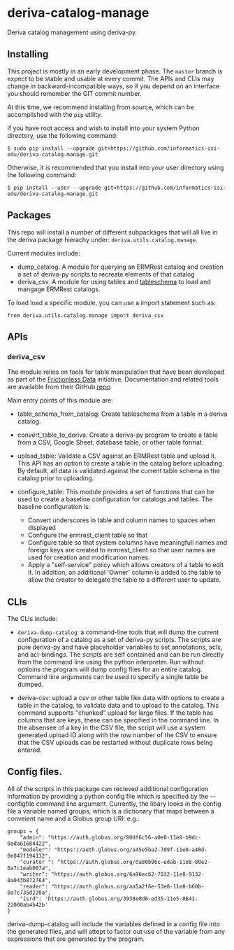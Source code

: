 # deriva-catalog-manage
Deriva catalog management using deriva-py. 

## Installing

This project is mostly in an early development phase. The `master` branch is expect to be stable and usable at every
commit. The APIs and CLIs may change in backward-incompatible ways, so if you depend on an interface you should remember
the GIT commit number.

At this time, we recommend installing from source, which can be accomplished with the `pip` utility.

If you have root access and wish to install into your system Python directory, use the following command:
```
$ sudo pip install --upgrade git+https://github.com/informatics-isi-edu/deriva-catalog-manage.git
```
Otherwise, it is recommended that you install into your user directory using the following command:
```
$ pip install --user --upgrade git+https://github.com/informatics-isi-edu/deriva-catalog-manage.git
```

## Packages

This repo will install a number of different subpackages that will all live in the deriva package hierachy under: 
`deriva.utils.catalog.manage`.  

Current modules include:
- dump_catalog. A module for querying an ERMRest catalog and creation a set of deriva-py scripts to recreate elements of that catalog
- deriva_csv. A module for using tables and [tableschema](https://frictionlessdata.io/specs/table-schema/) to load and mangage ERMRest catalogs. 

To load load a specific module, you can use a import statement such as:
```
from deriva.utils.catalog.manage import deriva_csv
```

## APIs

### deriva_csv

The module relies on tools for table manipulation that have been developed as part of the [Frictionless Data](https://frictionlessdata.io) initiative.  Documentation and related tools are available from their GitHub [repo](https://github.com/frictionlessdata).

Main entry points of this module are:

- table_schema_from_catalog: Create tableschema from a table in a deriva catalog.
- convert_table_to_deriva: Create a deriva-py program to create a table from a CSV, Google Sheet, database table, or other table format.
- upload_table: Validate a CSV against an ERMRest table and upload it. This API has an option to create a table in the catalog before uploading. By default, all data is validated against the current table schema in the catalog prior to uploading.

- configure_table: This module provides a set of functions that can be used to create a baseline configuration for catalogs and tables.  The baseline configuration is:
    * Convert underscores in table and column names to spaces when displayed
    * Configure the ermrest_client table so that 
    * Configure table so that system columns have meaningfull names and foreign keys are created to ermrest_client so that user names are used for creation and modification names.
    * Apply a "self-service" policy which allows creators of a table to edit it.  In addition, an additional 'Owner' column is added to the table to allow the creator to delegate the table to a different user to update.

## CLIs

The CLIs include:
- `deriva-dump-catalog`: a command-line tools that will dump the current configuration of a catalog as a set of deriva-py scripts. The scripts are pure deriva-py and have placeholder variables to set annotations, acls, and acl-bindings.  The scripts are self contained and can be run directly from the command line using the python interpreter. Run without optioins the program will dump config files for an entire catalog.  Command line arguments can be used to specify a single table be dumped.

- deriva-csv: upload a csv or other table like data with options to create a table in the catalog, to validate data and to upload to the catalog.  This command supports "chunked" upload for large files. If the table has columns that are keys, these can be specified in the command line.  In the absensee of a key in the CSV file, the script will use a system generated upload ID along with the row number of the CSV to ensure that the CSV uploads can be restarted without duplicate rows being entered.


## Config files.

All of the scripts in this package can recieved additional configuration information by providing a python config file which is specified by the --configfile command line argument.  Currently, the libary looks in the config file a variable named groups, which is a dictionary that maps between a conveient name and a Globus group URI:  e.g.:

```
groups = {
    "admin": "https://auth.globus.org/80df6c56-a0e8-11e8-b9dc-0ada61684422",
    "modeler": "https://auth.globus.org/a45e5ba2-709f-11e8-a40d-0e847f194132",
    "curator ": "https://auth.globus.org/da80b96c-edab-11e8-80e2-0a7c1eab007a",
    "writer": "https://auth.globus.org/6a96ec62-7032-11e8-9132-0a043b872764",
    "reader": "https://auth.globus.org/aa5a2f6e-53e8-11e8-b60b-0a7c735d220a",
    "isrd": 'https://auth.globus.org/3938e0d0-ed35-11e5-8641-22000ab4b42b'
}
```

deriva-dump-catalog will include the variables defined in a config file into the generated files, and will attept to factor out use of the variable from any expressions that are generated by the program.




 
